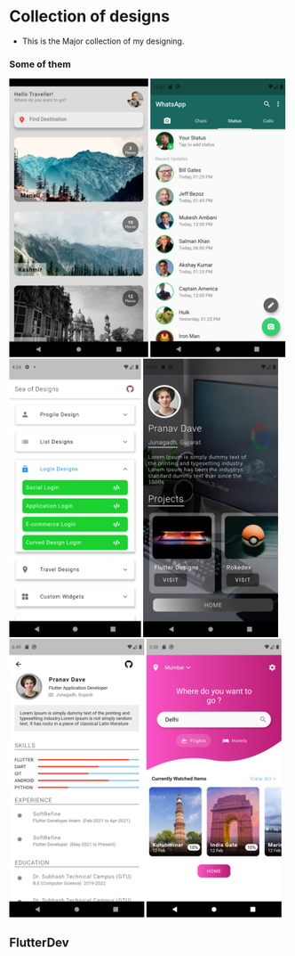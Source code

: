 # Collection of designs

- This is the Major collection of my designing.

### Some of them

<img src = "screenshots/travel1.png" height="500em"/> <img src = "screenshots/wp.png" height="500em"/>
<img src = "screenshots/main.png" height="500em"/> <img src = "screenshots/portfolio.png" height="500em"/>
<img src = "screenshots/profile.png" height="500em"/> <img src = "screenshots/travel3.png" height="500em"/>

## FlutterDev

